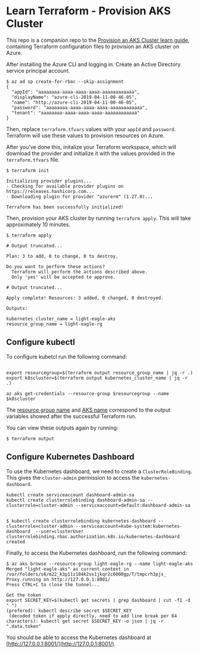 # Learn Terraform - Provision AKS Cluster

This repo is a companion repo to the [Provision an AKS Cluster learn guide](https://learn.hashicorp.com/terraform/kubernetes/provision-aks-cluster), containing
Terraform configuration files to provision an AKS cluster on
Azure.

After installing the Azure CLI and logging in. Create an Active Directory service
principal account.

```shell
$ az ad sp create-for-rbac --skip-assignment
{
  "appId": "aaaaaaaa-aaaa-aaaa-aaaa-aaaaaaaaaaaa",
  "displayName": "azure-cli-2019-04-11-00-46-05",
  "name": "http://azure-cli-2019-04-11-00-46-05",
  "password": "aaaaaaaa-aaaa-aaaa-aaaa-aaaaaaaaaaaa",
  "tenant": "aaaaaaaa-aaaa-aaaa-aaaa-aaaaaaaaaaaa"
}
```

Then, replace `terraform.tfvars` values with your `appId` and `password`. 
Terraform will use these values to provision resources on Azure.

After you've done this, initalize your Terraform workspace, which will download 
the provider and initialize it with the values provided in the `terraform.tfvars` file.

```shell
$ terraform init

Initializing provider plugins...
- Checking for available provider plugins on https://releases.hashicorp.com...
- Downloading plugin for provider "azurerm" (1.27.0)...

Terraform has been successfully initialized!
```


Then, provision your AKS cluster by running `terraform apply`. This will 
take approximately 10 minutes.

```shell
$ terraform apply

# Output truncated...

Plan: 3 to add, 0 to change, 0 to destroy.

Do you want to perform these actions?
  Terraform will perform the actions described above.
  Only 'yes' will be accepted to approve.

# Output truncated...

Apply complete! Resources: 3 added, 0 changed, 0 destroyed.

Outputs:

kubernetes_cluster_name = light-eagle-aks
resource_group_name = light-eagle-rg
```

## Configure kubectl

To configure kubetcl run the following command:

```shell

export resourcegroup=$(terraform output resource_group_name | jq -r .)
export k8scluster=$(terraform output kubernetes_cluster_name | jq -r .)

az aks get-credentials --resource-group $resourcegroup --name $k8scluster
```

The
[resource group name](https://github.com/hashicorp/learn-terraform-provision-aks-cluster/blob/master/aks-cluster.tf#L16)
and [AKS name](https://github.com/hashicorp/learn-terraform-provision-aks-cluster/blob/master/aks-cluster.tf#L25)
 correspond to the output variables showed after the successful Terraform run.

You can view these outputs again by running:

```shell
$ terraform output

```

## Configure Kubernetes Dashboard

To use the Kubernetes dashboard, we need to create a `ClusterRoleBinding`. This
gives the `cluster-admin` permission to access the `kubernetes-dashboard`.

```shell
kubectl create serviceaccount dashboard-admin-sa
kubectl create clusterrolebinding dashboard-admin-sa --clusterrole=cluster-admin --serviceaccount=default:dashboard-admin-sa


$ kubectl create clusterrolebinding kubernetes-dashboard --clusterrole=cluster-admin --serviceaccount=kube-system:kubernetes-dashboard  --user=clusterUser
clusterrolebinding.rbac.authorization.k8s.io/kubernetes-dashboard created
```

Finally, to access the Kubernetes dashboard, run the following command:

```shell
$ az aks browse --resource-group light-eagle-rg --name light-eagle-aks
Merged "light-eagle-aks" as current context in /var/folders/s6/m22_k3p11z104k2vx1jkqr2c0000gp/T/tmpcrh3pjs_
Proxy running on http://127.0.0.1:8001/
Press CTRL+C to close the tunnel...

Get the token
export SECRET_KEY=$(kubectl get secrets | grep dashboard | cut -f1 -d " ")
(prefered): kubectl describe secret $SECRET_KEY 
 (decoded token if apply directly, need to add line break per 64 characters): kubectl get secret $SECRET_KEY -o json | jq -r ".data.token"

```

 You should be able to access the Kubernetes dashboard at [http://127.0.0.1:8001/](http://127.0.0.1:8001/).
